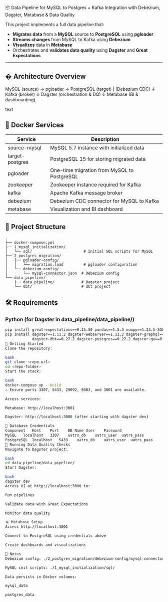  📦 Data Pipeline for MySQL to Postgres + Kafka Integration with Debezium, Dagster, Metabase & Data Quality

This project implements a full data pipeline that:

- **Migrates data** from a **MySQL** source to **PostgreSQL** using **pgloader**
- **Streams changes** from MySQL to Kafka using **Debezium**
- **Visualizes** data in **Metabase**
- Orchestrates and **validates data quality** using **Dagster** and **Great Expectations**

---

## � Architecture Overview
MySQL (source) → pgloader → PostgreSQL (target)
|
(Debezium CDC)
↓
Kafka (broker)
↓
Dagster (orchestration & DQ)
↓
Metabase (BI & dashboarding)

text

## 🐳 Docker Services

| Service          | Description                                      |
|------------------|--------------------------------------------------|
| source-mysql     | MySQL 5.7 instance with initialized data         |
| target-postgres  | PostgreSQL 15 for storing migrated data          |
| pgloader         | One-time migration from MySQL to PostgreSQL      |
| zookeeper        | Zookeeper instance required for Kafka            |
| kafka            | Apache Kafka message broker                      |
| debezium         | Debezium CDC connector for MySQL to Kafka        |
| metabase         | Visualization and BI dashboard                   |

## 📁 Project Structure

```
.
├── docker-compose.yml
├── 1_mysql_initialization/
│   └── sql/                       # Initial SQL scripts for MySQL
├── 2_postgres_migration/
│   ├── pgloader-config/
│   │   └── migration.load         # pgloader configuration
│   └── debezium-config/
│       └── mysql-connector.json  # Debezium config
└── data_pipeline/
    ├── data_pipeline/            # Dagster project
    └── dbt/                      # dbt project
```


## 🛠️ Requirements

### Python (for Dagster in data_pipeline/data_pipeline/)
```bash
pip install great-expectations==0.15.50 pandas==1.5.3 numpy==1.23.5 SQLAlchemy==1.4.5
pip install dagster==1.11.2 dagster-webserver==1.11.2 dagster-graphql==1.11.2 \
            dagster-dbt==0.27.2 dagster-postgres==0.27.2 dagster-ge==0.27.2
🚀 Getting Started
Clone the repository:

bash
git clone <repo-url>
cd <repo-folder>
Start the stack:

bash
docker-compose up --build
⚠️ Ensure ports 3307, 5433, 29092, 8083, and 3001 are available.

Access services:

Metabase: http://localhost:3001

Dagster: http://localhost:3000 (after starting with dagster dev)

🔐 Database Credentials
Component	Host	Port	DB Name	User	Password
MySQL	localhost	3307	uatrs_db	uatrs_user	uatrs_pass
PostgreSQL	localhost	5433	uatrs_db	uatrs_user	uatrs_pass
🧪 Running Data Quality Checks
Navigate to Dagster project:

bash
cd data_pipeline/data_pipeline/
Start Dagster:

bash
dagster dev
Access UI at http://localhost:3000 to:

Run pipelines

Validate data with Great Expectations

Monitor data quality

📊 Metabase Setup
Access http://localhost:3001

Connect to PostgreSQL using credentials above

Create dashboards and visualizations

📌 Notes
Debezium config: ./2_postgres_migration/debezium-config/mysql-connector.json

MySQL init scripts: ./1_mysql_initialization/sql/

Data persists in Docker volumes:

mysql_data

postgres_data
